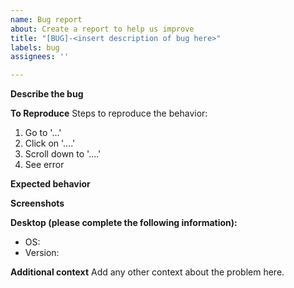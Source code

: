 ```yaml
---
name: Bug report
about: Create a report to help us improve
title: "[BUG]-<insert description of bug here>"
labels: bug
assignees: ''

---
```


**Describe the bug**

**To Reproduce**
Steps to reproduce the behavior:
1. Go to '...'
2. Click on '....'
3. Scroll down to '....'
4. See error

**Expected behavior**

**Screenshots**

**Desktop (please complete the following information):**
 - OS: 
 - Version: 

**Additional context**
Add any other context about the problem here.
